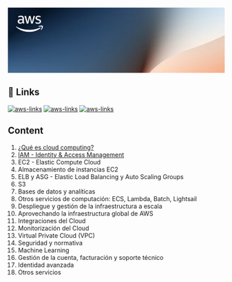 ![AWS-region-az](./assets/background.png)

## 🔗 Links
[![aws-links](https://img.shields.io/badge/Links_del_curso-orange?style=for-the-badge)](https://blockstellart.com/aws-cloud-practitioner/)
[![aws-links](https://img.shields.io/badge/Examen_de_práctica-orange?style=for-the-badge)](https://d1.awsstatic.com/es_ES/training-and-certification/docs-cloud-practitioner/AWS-Certified-Cloud-Practitioner_Sample-Questions.pdf)
[![aws-links](https://img.shields.io/badge/Nivel_gratuito_de_AWS-orange?style=for-the-badge)](https://aws.amazon.com/es/free/?all-free-tier.sort-by=item.additionalFields.SortRank&all-free-tier.sort-order=asc&awsf.Free_Tier_Types=*all&awsf.Free_Tier_Categories=*all)

## Content
1. [ ¿Qué es cloud computing?](/1.%20Cloud%20Computing/README.md)
2. [ IAM - Identity & Access Management](/2.%20IAM/README.md)
3. EC2 - Elastic Compute Cloud
4. Almacenamiento de instancias EC2
5. ELB y ASG - Elastic Load Balancing y Auto Scaling Groups
6. S3
7. Bases de datos y analíticas
8. Otros servicios de computación: ECS, Lambda, Batch, Lightsail
9. Despliegue y gestión de la infraestructura a escala
10. Aprovechando la infraestructura global de AWS
11. Integraciones del Cloud
12. Monitorización del Cloud
13. Virtual Private Cloud (VPC)
14. Seguridad y normativa
15. Machine Learning
16. Gestión de la cuenta, facturación y soporte técnico
17. Identidad avanzada
18. Otros servicios